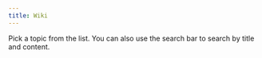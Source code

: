 ```yaml
---
title: Wiki
---
```


Pick a topic from the list. You can also use the search bar to search by title and content.

